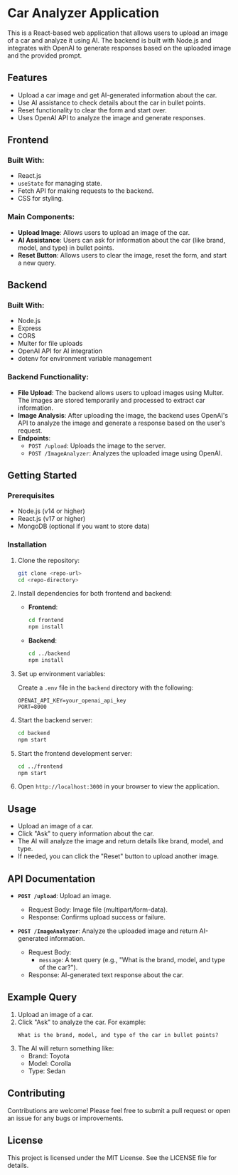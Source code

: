 # Car Analyzer Application

This is a React-based web application that allows users to upload an image of a car and analyze it using AI. The backend is built with Node.js and integrates with OpenAI to generate responses based on the uploaded image and the provided prompt.

## Features

- Upload a car image and get AI-generated information about the car.
- Use AI assistance to check details about the car in bullet points.
- Reset functionality to clear the form and start over.
- Uses OpenAI API to analyze the image and generate responses.

## Frontend

### Built With:
- React.js
- `useState` for managing state.
- Fetch API for making requests to the backend.
- CSS for styling.

### Main Components:
- **Upload Image**: Allows users to upload an image of the car.
- **AI Assistance**: Users can ask for information about the car (like brand, model, and type) in bullet points.
- **Reset Button**: Allows users to clear the image, reset the form, and start a new query.

## Backend

### Built With:
- Node.js
- Express
- CORS
- Multer for file uploads
- OpenAI API for AI integration
- dotenv for environment variable management

### Backend Functionality:
- **File Upload**: The backend allows users to upload images using Multer. The images are stored temporarily and processed to extract car information.
- **Image Analysis**: After uploading the image, the backend uses OpenAI's API to analyze the image and generate a response based on the user's request.
- **Endpoints**:
  - `POST /upload`: Uploads the image to the server.
  - `POST /ImageAnalyzer`: Analyzes the uploaded image using OpenAI.

## Getting Started

### Prerequisites
- Node.js (v14 or higher)
- React.js (v17 or higher)
- MongoDB (optional if you want to store data)

### Installation

1. Clone the repository:

   ```bash
   git clone <repo-url>
   cd <repo-directory>
   ```

2. Install dependencies for both frontend and backend:

   - **Frontend**:
     ```bash
     cd frontend
     npm install
     ```
     
   - **Backend**:
     ```bash
     cd ../backend
     npm install
     ```

3. Set up environment variables:
   
   Create a `.env` file in the `backend` directory with the following:

   ```
   OPENAI_API_KEY=your_openai_api_key
   PORT=8000
   ```

4. Start the backend server:

   ```bash
   cd backend
   npm start
   ```

5. Start the frontend development server:

   ```bash
   cd ../frontend
   npm start
   ```

6. Open `http://localhost:3000` in your browser to view the application.

## Usage

- Upload an image of a car.
- Click "Ask" to query information about the car.
- The AI will analyze the image and return details like brand, model, and type.
- If needed, you can click the "Reset" button to upload another image.

## API Documentation

- **`POST /upload`**: Upload an image.
  - Request Body: Image file (multipart/form-data).
  - Response: Confirms upload success or failure.

- **`POST /ImageAnalyzer`**: Analyze the uploaded image and return AI-generated information.
  - Request Body: 
    - `message`: A text query (e.g., "What is the brand, model, and type of the car?").
  - Response: AI-generated text response about the car.

## Example Query

1. Upload an image of a car.
2. Click "Ask" to analyze the car. For example:
   ```
   What is the brand, model, and type of the car in bullet points?
   ```
3. The AI will return something like:
   - Brand: Toyota
   - Model: Corolla
   - Type: Sedan

## Contributing

Contributions are welcome! Please feel free to submit a pull request or open an issue for any bugs or improvements.

## License

This project is licensed under the MIT License. See the LICENSE file for details.
